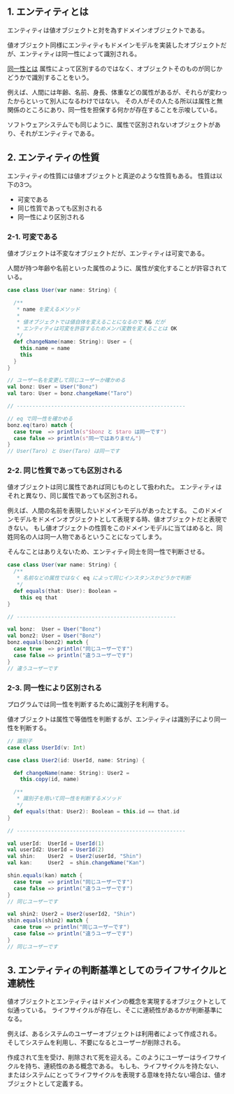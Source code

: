 ## 1. エンティティとは
エンティティは値オブジェクトと対を為すドメインオブジェクトである。

値オブジェクト同様にエンティティもドメインモデルを実装したオブジェクトだが、エンティティは同一性によって識別される。

[同一性とは](https://github.com/Kanta715/ddd-introductory/blob/main/src/main/scala/Knowledge/ValueObject/ValueObject.md#%E5%90%8C%E4%B8%80%E6%80%A7%E3%81%A8%E3%81%AF) 属性によって区別するのではなく、オブジェクトそのものが同じかどうかで識別することをいう。

例えば、人間には年齢、名前、身長、体重などの属性があるが、それらが変わったからといって別人になるわけではない。
その人がその人たる所以は属性と無関係のところにあり、同一性を担保する何かが存在することを示唆している。

ソフトウェアシステムでも同じように、属性で区別されないオブジェクトがあり、それがエンティティである。

## 2. エンティティの性質
エンティティの性質には値オブジェクトと真逆のような性質もある。
性質は以下の3つ。

- 可変である
- 同じ性質であっても区別される
- 同一性により区別される

### 2-1. 可変である
値オブジェクトは不変なオブジェクトだが、エンティティは可変である。

人間が持つ年齢や名前といった属性のように、属性が変化することが許容されている。
```Scala
case class User(var name: String) {

  /**
   * name を変えるメソッド
   *
   * 値オブジェクトでは値自体を変えることになるので NG だが
   * エンティティは可変を許容するためメンバ変数を変えることは OK
   */
  def changeName(name: String): User = {
    this.name = name
    this
  }
}

// ユーザー名を変更して同じユーザーか確かめる
val bonz: User = User("Bonz")
val taro: User = bonz.changeName("Taro")

// ------------------------------------------------------

// eq で同一性を確かめる
bonz.eq(taro) match {
  case true  => println(s"$bonz と $taro は同一です")
  case false => println(s"同一ではありません")
}
// User(Taro) と User(Taro) は同一です
```

### 2-2. 同じ性質であっても区別される
値オブジェクトは同じ属性であれば同じものとして扱われた。
エンティティはそれと異なり、同じ属性であっても区別される。

例えば、人間の名前を表現したいドメインモデルがあったとする。
このドメインモデルをドメインオブジェクトとして表現する時、値オブジェクトだと表現できない。
もし値オブジェクトの性質をこのドメインモデルに当てはめると、同姓同名の人は同一人物であるということになってしまう。

そんなことはありえないため、エンティティ同士を同一性で判断させる。
```Scala
case class User(var name: String) {
  /**
   * 名前などの属性ではなく eq によって同じインスタンスかどうかで判断
   */
  def equals(that: User): Boolean =
    this eq that
}

// ---------------------------------------------------

val bonz:  User = User("Bonz")
val bonz2: User = User("Bonz")
bonz.equals(bonz2) match {
  case true  => println("同じユーザーです")
  case false => println("違うユーザーです")
}
// 違うユーザーです
```


### 2-3. 同一性により区別される
プログラムでは同一性を判断するために識別子を利用する。

値オブジェクトは属性で等価性を判断するが、エンティティは識別子により同一性を判断する。

```Scala
// 識別子
case class UserId(v: Int)

case class User2(id: UserId, name: String) {

  def changeName(name: String): User2 =
    this.copy(id, name)

  /**
   * 識別子を用いて同一性を判断するメソッド
   */
  def equals(that: User2): Boolean = this.id == that.id
}

// ------------------------------------------------------

val userId:  UserId = UserId(1)
val userId2: UserId = UserId(2)
val shin:    User2  = User2(userId, "Shin")
val kan:     User2  = shin.changeName("Kan")

shin.equals(kan) match {
  case true  => println("同じユーザーです")
  case false => println("違うユーザーです")
}
// 同じユーザーです

val shin2: User2 = User2(userId2, "Shin")
shin.equals(shin2) match {
  case true => println("同じユーザーです")
  case false => println("違うユーザーです")
}
// 同じユーザーです
```

## 3. エンティティの判断基準としてのライフサイクルと連続性
値オブジェクトとエンティティはドメインの概念を実現するオブジェクトとして似通っている。
ライフサイクルが存在し、そこに連続性があるかが判断基準になる。

例えば、あるシステムのユーザーオブジェクトは利用者によって作成される。
そしてシステムを利用し、不要になるとユーザーが削除される。

作成されて生を受け、削除されて死を迎える。このようにユーザーはライフサイクルを持ち、連続性のある概念である。
もしも、ライフサイクルを持たない、またはシステムにとってライフサイクルを表現する意味を持たない場合は、値オブジェクトとして定義する。
